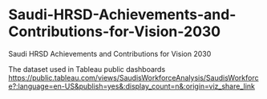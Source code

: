 # Saudi-HRSD-Achievements-and-Contributions-for-Vision-2030
Saudi HRSD Achievements and Contributions for Vision 2030

The dataset used in Tableau public dashboards https://public.tableau.com/views/SaudisWorkforceAnalysis/SaudisWorkforce?:language=en-US&publish=yes&:display_count=n&:origin=viz_share_link
